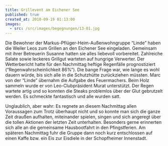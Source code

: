 ```yaml
---
title: Grillevent am Eichener See
published: true
created_at: 2010-09-19 01:13:00
images:
  - src: /src/images/begegnungen/13-01.jpg
---
```


Die Bewohner der Markus-Pflüger-Heim-Außenwohngruppe “Linde” haben die Weiler Leos zum Grillen an den Eichener See eingeladen. Gemeinsam mit ihrer Betreuerin Susanne hatten sie alles liebevoll vorbereitet. Zahlreiche Salate sowie leckeres Grillgut warteten auf hungrige Verwerter.
Der Wetterbericht hatte für den Nachmittag heftige Regenfälle prognostiziert (“Regenwahrscheinlichkeit 86%”). Die bange Frage war, wie lange es wohl dauern würde, bis sich alle in die Schutzhütte zurückziehen müssten. Marc von der “Linde” übernahm die Aufgabe des Feuermachers. Beim Holz sammeln wurde er von Leo-Clubpräsident Murat unterstützt. Der Regen wartete artig und so konnten die Steaks problemlos über der Glut gebrutzelt werden. Es schmeckte fantastisch und alle wurden satt.

Unglaublich, aber wahr: Es regnete an diesem Nachmittag allen Voraussagen zum Trotz überhaupt nicht und so konnte man sich die ganze Zeit draußen aufhalten, miteinander spielen, singen und sich angeregt über die tollen Aktionen der letzten Zeit unterhalten. Besonders gerne erinnerten sich alle an die gemeinsame Hausbootfahrt in den Pfingstferien. Am späteren Nachmittag fuhr die Gruppe dann noch kurz entschlossen auf einen Kaffe bzw. ein Eis zur Eisdiele in der Schopfheimer Innenstadt.
